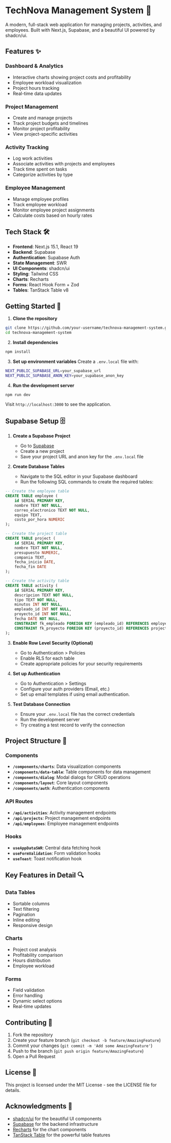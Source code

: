 # TechNova Management System 🚀

A modern, full-stack web application for managing projects, activities, and employees. Built with Next.js, Supabase, and a beautiful UI powered by shadcn/ui.

## Features ✨

### Dashboard & Analytics

- Interactive charts showing project costs and profitability
- Employee workload visualization
- Project hours tracking
- Real-time data updates

### Project Management

- Create and manage projects
- Track project budgets and timelines
- Monitor project profitability
- View project-specific activities

### Activity Tracking

- Log work activities
- Associate activities with projects and employees
- Track time spent on tasks
- Categorize activities by type

### Employee Management

- Manage employee profiles
- Track employee workload
- Monitor employee project assignments
- Calculate costs based on hourly rates

## Tech Stack 🛠️

- **Frontend**: Next.js 15.1, React 19
- **Backend**: Supabase
- **Authentication**: Supabase Auth
- **State Management**: SWR
- **UI Components**: shadcn/ui
- **Styling**: Tailwind CSS
- **Charts**: Recharts
- **Forms**: React Hook Form + Zod
- **Tables**: TanStack Table v8

## Getting Started 🚀

1. **Clone the repository**

```bash
git clone https://github.com/your-username/technova-management-system.git
cd technova-management-system
```

2. **Install dependencies**

```bash
npm install
```

3. **Set up environment variables**
   Create a `.env.local` file with:

```bash
NEXT_PUBLIC_SUPABASE_URL=your_supabase_url
NEXT_PUBLIC_SUPABASE_ANON_KEY=your_supabase_anon_key
```

4. **Run the development server**

```bash
npm run dev
```

Visit `http://localhost:3000` to see the application.

## Supabase Setup 🗄️

1. **Create a Supabase Project**

   - Go to [Supabase](https://supabase.com)
   - Create a new project
   - Save your project URL and anon key for the `.env.local` file

2. **Create Database Tables**
   - Navigate to the SQL editor in your Supabase dashboard
   - Run the following SQL commands to create the required tables:

```sql
-- Create the employee table
CREATE TABLE employee (
    id SERIAL PRIMARY KEY,
    nombre TEXT NOT NULL,
    correo_electronico TEXT NOT NULL,
    equipo TEXT,
    costo_por_hora NUMERIC
);

-- Create the project table
CREATE TABLE project (
    id SERIAL PRIMARY KEY,
    nombre TEXT NOT NULL,
    presupuesto NUMERIC,
    compania TEXT,
    fecha_inicio DATE,
    fecha_fin DATE
);

-- Create the activity table
CREATE TABLE activity (
    id SERIAL PRIMARY KEY,
    descripcion TEXT NOT NULL,
    tipo TEXT NOT NULL,
    minutos INT NOT NULL,
    empleado_id INT NOT NULL,
    proyecto_id INT NOT NULL,
    fecha DATE NOT NULL,
    CONSTRAINT fk_empleado FOREIGN KEY (empleado_id) REFERENCES employee(id),
    CONSTRAINT fk_proyecto FOREIGN KEY (proyecto_id) REFERENCES project(id)
);
```

3. **Enable Row Level Security (Optional)**

   - Go to Authentication > Policies
   - Enable RLS for each table
   - Create appropriate policies for your security requirements

4. **Set up Authentication**

   - Go to Authentication > Settings
   - Configure your auth providers (Email, etc.)
   - Set up email templates if using email authentication.

5. **Test Database Connection**
   - Ensure your `.env.local` file has the correct credentials
   - Run the development server
   - Try creating a test record to verify the connection

## Project Structure 📁

### Components

- **`/components/charts`**: Data visualization components
- **`/components/data-table`**: Table components for data management
- **`/components/dialog`**: Modal dialogs for CRUD operations
- **`/components/layout`**: Core layout components
- **`/components/auth`**: Authentication components

### API Routes

- **`/api/activities`**: Activity management endpoints
- **`/api/projects`**: Project management endpoints
- **`/api/employees`**: Employee management endpoints

### Hooks

- **`useAppDataSWR`**: Central data fetching hook
- **`useFormValidation`**: Form validation hooks
- **`useToast`**: Toast notification hook

## Key Features in Detail 🔍

### Data Tables

- Sortable columns
- Text filtering
- Pagination
- Inline editing
- Responsive design

### Charts

- Project cost analysis
- Profitability comparison
- Hours distribution
- Employee workload

### Forms

- Field validation
- Error handling
- Dynamic select options
- Real-time updates

## Contributing 🤝

1. Fork the repository
2. Create your feature branch (`git checkout -b feature/AmazingFeature`)
3. Commit your changes (`git commit -m 'Add some AmazingFeature'`)
4. Push to the branch (`git push origin feature/AmazingFeature`)
5. Open a Pull Request

## License 📝

This project is licensed under the MIT License - see the LICENSE file for details.

## Acknowledgments 🙏

- [shadcn/ui](https://ui.shadcn.com/) for the beautiful UI components
- [Supabase](https://supabase.com/) for the backend infrastructure
- [Recharts](https://recharts.org/) for the chart components
- [TanStack Table](https://tanstack.com/table/v8) for the powerful table features
